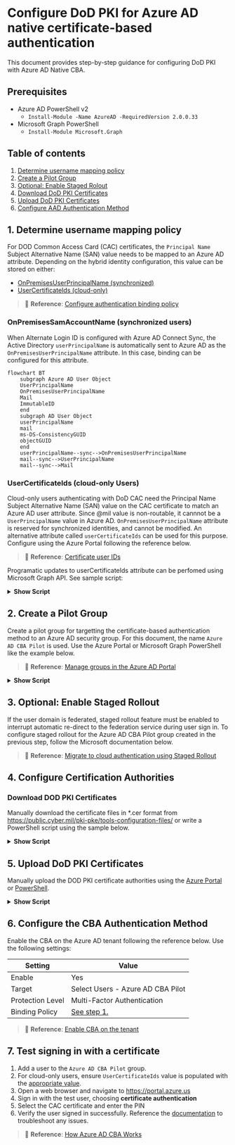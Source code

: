 # Configure DoD PKI for Azure AD native certificate-based authentication
This document provides step-by-step guidance for configuring DoD PKI with Azure AD Native CBA.

## Prerequisites
- Azure AD PowerShell v2
  - `Install-Module -Name AzureAD -RequiredVersion 2.0.0.33`
- Microsoft Graph PowerShell
  - `Install-Module Microsoft.Graph`

## Table of contents
1. [Determine username mapping policy](#1-determine-username-mapping-policy)
2. [Create a Pilot Group](#2-create-a-pilot-group)
3. [Optional: Enable Staged Rolout](#3-optional-enable-staged-rollout)
4. [Download DoD PKI Certificates](#4-download-dod-pki-certificates)
5. [Upload DoD PKI Certificates](#5-upload-dod-pki-certificates)
6. [Configure AAD Authentication Method](#6-configure-the-cba-authentication-method)

## 1. Determine username mapping policy
For DOD Common Access Card (CAC) certificates, the `Principal Name` Subject Alternative Name (SAN) value needs to be mapped to an Azure AD attribute. Depending on the hybrid identity configuration, this value can be stored on either:
- [OnPremisesUserPrincipalName (synchronized)](#onpremisessamaccountname-synchronized-users)
- [UserCertificateIds (cloud-only)](#usercertificateids-cloud-only-users)

> 📘 **Reference**: [Configure authentication binding policy](https://learn.microsoft.com/en-us/azure/active-directory/authentication/how-to-certificate-based-authentication#step-3-configure-authentication-binding-policy)

### OnPremisesSamAccountName (synchronized users)
When Alternate Login ID is configured with Azure AD Connect Sync, the Active Directory `userPrincipalName` is automatically sent to Azure AD as the `OnPremisesUserPrincipalName` attribute. In this case, binding can be configured for this attribute.

````mermaid
flowchart BT
    subgraph Azure AD User Object
    UserPrincipalName
    OnPremisesUserPrincipalName
    Mail
    ImmutableID
    end
    subgraph AD User Object
    userPrincipalName
    mail
    ms-DS-ConsistencyGUID
    objectGUID
    end
    userPrincipalName--sync-->OnPremisesUserPrincipalName
    mail--sync-->UserPrincipalName
    mail--sync-->Mail
````

### UserCertificateIds (cloud-only Users)
Cloud-only users authenticating with DoD CAC need the Principal Name Subject Alternative Name (SAN) value on the CAC certificate to match an Azure AD user attribute. Since @mil value is non-routable, it cannnot be a `UserPrincipalName` value in Azure AD. `OnPremisesUserPrincipalName` attribute is reserved for synchronized identities, and cannot be modified. An alternative attribute called `userCertificateIds` can be used for this purpose. Configure using the Azure Portal following the reference below.

> 📘 **Reference**: [Certificate user IDs](https://learn.microsoft.com/en-us/azure/active-directory/authentication/concept-certificate-based-authentication-certificateuserids)

Programatic updates to userCertificateIds attribute can be perfomed using Microsoft Graph API. See sample script:
<details><summary><b>Show Script</b></summary>
<p>

````PowerShell
function UpdateUserCertIDs {
    Param ([string]$UPN,[string]$CACPrincipalName)
    $certids = "X509:<PN>$CACPrincipalName"
    $body=@{
        "@odata.context"= "https://graph.microsoft.us/beta/$metadata#users/$entity"
        "authorizationInfo"= @{
            "certificateUserIds"= @(
                $certids
            )
        }
    }
    write-host -ForegroundColor Yellow "UPDATE: Adding userCertificateIds for $UPN. New Value: $CACPrincipalName"
    Update-MgUser -UserId $UPN -BodyParameter $body
}

##### UPDATE PARAMETERS #####
[string]$UPN = "mytestuser@contoso.onmicrosoft.us"
[string]$PrincipalName = "123456789101112@mil"

Connect-MgGraph -Environment USGov -Scopes User.ReadWrite.All
UpdateUserCertIDs -UPN $upn -CACPrincipalName $PrincipalName

# Verify value for single user
$user = Get-MgUser -UserId $UPN
$user.AuthorizationInfo.CertificateUserIds

````
</p>
</details>

## 2. Create a Pilot Group
Create a pilot group for targetting the certificate-based authentication method to an Azure AD security group. For this document, the name `Azure AD CBA Pilot` is used. Use the Azure Portal or Microsoft Graph PowerShell like the example below.

> 📘 **Reference**: [Manage groups in the Azure AD Portal](https://learn.microsoft.com/en-us/azure/active-directory/fundamentals/how-to-manage-groups)
<details><summary><b>Show Script</b></summary>
<p>

````PowerShell
##### UPDATE PARAMETERS #####
$DisplayName = "Azure AD CBA Pilot"
$MailNickname = "AzureADCBAPilot"
Connect-MGGraph -Environment USGov -Scopes Group.ReadWrite.All
New-MgGroup -DisplayName $DisplayName -MailEnabled:$false -MailNickname $MailNickname -SecurityEnabled:$true
````

</p>
</details>

## 3. Optional: Enable Staged Rollout
If the user domain is federated, staged rollout feature must be enabled to interrupt automatic re-direct to the federation service during user sign in. To configure staged rollout for the Azure AD CBA Pilot group created in the previous step, follow the Microsoft documentation below.

> 📘 **Reference**: [Migrate to cloud authentication using Staged Rollout](https://learn.microsoft.com/en-us/azure/active-directory/hybrid/how-to-connect-staged-rollout)

## 4. Configure Certification Authorities

### Download DOD PKI Certificates
Manually download the certificate files in *.cer format from https://public.cyber.mil/pki-pke/tools-configuration-files/ or write a PowerShell script using the sample below.

<details><summary><b>Show Script</b></summary>
<p>

````PowerShell
##### UPDATE PARAMETERS #####
$Environment = "USGov"
$CertFileURL = "https://dl.dod.cyber.mil/wp-content/uploads/pki-pke/zip/certificates_pkcs7_DoD.zip"
$WorkingDirectory = "$env:USERPROFILE"+"\DoDPKI\"

function GetCertificateFiles {
    Param($CertFileURL,$WorkingDirectory)
    $outfile = $("$WorkingDirectory/certificates_pkcs7_DOD.zip")
    curl $CertFileURL -OutFile $outfile
    Return $outfile
}

$zip = GetCertificateFiles -CertFileURL $CertFileURL -WorkingDirectory $WorkingDirectory
Expand-Archive -Path $zip -DestinationPath $WorkingDirectory

$p7bfile = Get-ChildItem -Path $WorkingDirectory -Include *.der.p7b -Recurse -ErrorAction SilentlyContinue | ?{$_.Name -notmatch "Root"}
$DoDCerts = Import-Certificate -FilePath $p7bfile -CertStoreLocation Cert:\CurrentUser\My
$IDCerts = $DoDCerts | ?{$_.Subject -match "^(CN=DOD ID CA)" -or $_.Subject -match "^(CN=DOD Root CA)"}

Write-Host -ForegroundColor Green "Certificates Downloaded Successfully"
````
</p>
</details>

## 5. Upload DoD PKI Certificates
Manually upload the DOD PKI certificate authorities using the [Azure Portal](https://learn.microsoft.com/en-us/azure/active-directory/authentication/how-to-certificate-based-authentication#configure-certification-authorities-using-the-azure-portal) or [PowerShell](https://learn.microsoft.com/en-us/azure/active-directory/authentication/how-to-certificate-based-authentication#configure-certification-authorities-using-powershell).

<details><summary><b>Show Script</b></summary>
<p>

````PowerShell
#region functions
function UploadDoDCertificates {
    Param([array]$IDCerts,[array]$IDCACrls)
    foreach ($cert in $IDCerts) {
        $crl = ''
        $root = $cert.Subject -match "root"
        $num = $cert.Subject.split("=")[1] -replace "[^0-9]+",""
        $crl = $IDCACRLs | ?{$_ -match $num}
        if (!$crl -and !$root) {
            $crl = "http://crl.disa.mil/crl/DODIDCA_"+$num+".crl"
        }
        Try {
            UploadCert -certbinary $cert.RawData -crl $crl -isroot $root
        } catch [exception] {
            write-host -ForegroundColor Cyan "Certificate already exists"
        }
    }
}

function UploadCert {
    Param($certbinary,$crl,$deltacrl,$isroot)
    if ($isroot) {$authority=0} else {$authority=1}
    $new_ca=New-Object -TypeName Microsoft.Open.AzureAD.Model.CertificateAuthorityInformation
    $new_ca.AuthorityType=$authority
    $new_ca.TrustedCertificate=$certbinary
    $new_ca.crlDistributionPoint=$crl
    New-AzureADTrustedCertificateAuthority -CertificateAuthorityInformation $new_ca
}
#endregion

$IDCACRLs = @(`
"http://crl.disa.mil/crl/DODROOTCA2.crl",`
"http://crl.disa.mil/crl/DODROOTCA3.crl",`
"http://crl.disa.mil/crl/DODROOTCA4.crl",`
"http://crl.disa.mil/crl/DODROOTCA5.crl",`
"http://crl.disa.mil/crl/DODIDCA_33.crl",`
"http://crl.disa.mil/crl/DODIDCA_34.crl",`
"http://crl.disa.mil/crl/DODIDCA_39.crl",`
"http://crl.disa.mil/crl/DODIDCA_40.crl",`
"http://crl.disa.mil/crl/DODIDCA_41.crl",`
"http://crl.disa.mil/crl/DODIDCA_42.crl",`
"http://crl.disa.mil/crl/DODIDCA_43.crl",`
"http://crl.disa.mil/crl/DODIDCA_44.crl",`
"http://crl.disa.mil/crl/DODIDCA_49.crl",`
"http://crl.disa.mil/crl/DODIDCA_50.crl",`
"http://crl.disa.mil/crl/DODIDCA_51.crl",`
"http://crl.disa.mil/crl/DODIDCA_52.crl",`
"http://crl.disa.mil/crl/DODIDCA_59.crl",`
"http://crl.disa.mil/crl/DODIDCA_62.crl",`
"http://crl.disa.mil/crl/DODIDCA_63.crl",`
"http://crl.disa.mil/crl/DODIDCA_64.crl",`
"http://crl.disa.mil/crl/DODIDCA_65.crl")

# Match the certificates to CRLs and upload with AAD PowerShell
Write-Host -ForegroundColor Cyan "Connecting to Azure AD PowerShell module. Sign in as a Global Administrator."
Connect-AzureAD -AzureEnvironmentName AzureUSGovernment

#Upload certs
UploadDoDCertificates -IDCerts $IDCerts -IDCACrls $IDCACRLs

Write-Host -ForegroundColor Green "Certificates Uploaded Successfully"
````
</p>
</details>

## 6. Configure the CBA Authentication Method
Enable the CBA on the Azure AD tenant following the reference below. Use the following settings:

|Setting|Value|
|-------|-----|
|Enable | Yes |
|Target |Select Users - Azure AD CBA Pilot|
|Protection Level|Multi-Factor Authentication|
|Binding Policy | [See step 1.](#1-determine-username-mapping-policy)|

> 📘 **Reference**: [Enable CBA on the tenant](https://learn.microsoft.com/en-us/azure/active-directory/authentication/how-to-certificate-based-authentication#step-2-enable-cba-on-the-tenant)

## 7. Test signing in with a certificate
1. Add a user to the `Azure AD CBA Pilot` group. 
2. For cloud-only users, ensure `UserCertificateIds` value is populated with the [appropriate value](https://learn.microsoft.com/en-us/azure/active-directory/authentication/concept-certificate-based-authentication-technical-deep-dive#achieve-higher-security-with-certificate-bindings).
3. Open a web browser and navigate to https://portal.azure.us
4. Sign in with the test user, choosing **certificate authentication**
5. Select the CAC certificate and enter the PIN
6. Verify the user signed in successfully. Reference the [documentation](https://learn.microsoft.com/en-us/azure/active-directory/authentication/concept-certificate-based-authentication-technical-deep-dive#understanding-the-certificate-based-authentication-error-page) to troubleshoot any issues.

> 📘 **Reference**: [How Azure AD CBA Works](https://learn.microsoft.com/en-us/azure/active-directory/authentication/concept-certificate-based-authentication-technical-deep-dive)



